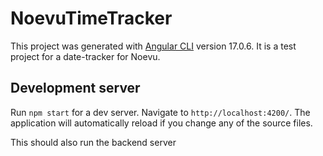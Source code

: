 # NoevuTimeTracker

This project was generated with [Angular CLI](https://github.com/angular/angular-cli) version 17.0.6. It is a test project for a date-tracker for Noevu.

## Development server

Run `npm start` for a dev server. Navigate to `http://localhost:4200/`. The application will automatically reload if you change any of the source files.

This should also run the backend server
